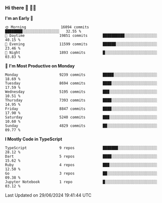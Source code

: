### Hi there 👋 🧑‍💻



<!--START_SECTION:waka-->
**I'm an Early 🐤** 

```text
🌞 Morning                16094 commits       ████████░░░░░░░░░░░░░░░░░   32.55 % 
🌆 Daytime                19851 commits       ██████████░░░░░░░░░░░░░░░   40.15 % 
🌃 Evening                11599 commits       ██████░░░░░░░░░░░░░░░░░░░   23.46 % 
🌙 Night                  1893 commits        █░░░░░░░░░░░░░░░░░░░░░░░░   03.83 % 
```
📅 **I'm Most Productive on Monday** 

```text
Monday                   9239 commits        █████░░░░░░░░░░░░░░░░░░░░   18.69 % 
Tuesday                  8694 commits        ████░░░░░░░░░░░░░░░░░░░░░   17.59 % 
Wednesday                5195 commits        ███░░░░░░░░░░░░░░░░░░░░░░   10.51 % 
Thursday                 7393 commits        ████░░░░░░░░░░░░░░░░░░░░░   14.95 % 
Friday                   8847 commits        ████░░░░░░░░░░░░░░░░░░░░░   17.90 % 
Saturday                 5240 commits        ███░░░░░░░░░░░░░░░░░░░░░░   10.60 % 
Sunday                   4829 commits        ██░░░░░░░░░░░░░░░░░░░░░░░   09.77 % 
```


**I Mostly Code in TypeScript** 

```text
TypeScript               9 repos             ███████░░░░░░░░░░░░░░░░░░   28.12 % 
Dart                     5 repos             ████░░░░░░░░░░░░░░░░░░░░░   15.62 % 
Ruby                     4 repos             ███░░░░░░░░░░░░░░░░░░░░░░   12.50 % 
Go                       3 repos             ██░░░░░░░░░░░░░░░░░░░░░░░   09.38 % 
Jupyter Notebook         1 repo              █░░░░░░░░░░░░░░░░░░░░░░░░   03.12 % 
```




 Last Updated on 29/06/2024 19:41:44 UTC
<!--END_SECTION:waka-->


